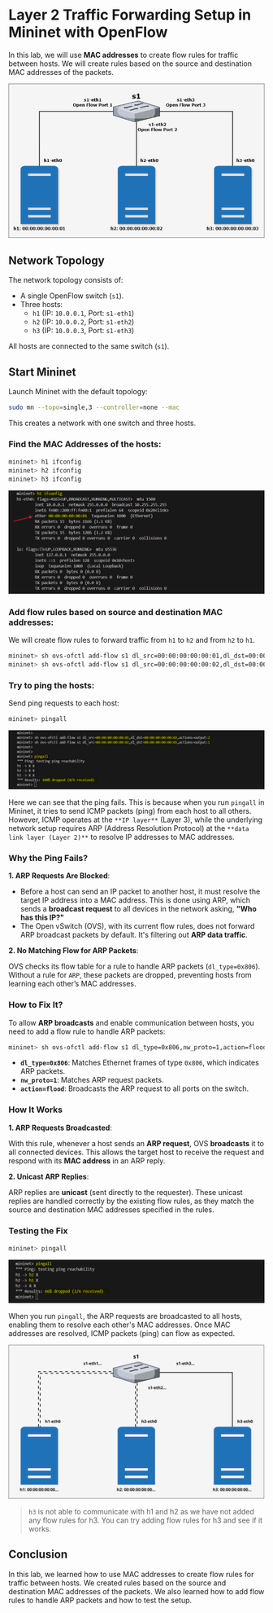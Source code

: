 # Layer 2 Traffic Forwarding Setup in Mininet with OpenFlow

In this lab, we will use **MAC addresses** to create flow rules for traffic between hosts. We will create rules based on the source and destination MAC addresses of the packets.

![alt text](./images-3/image-3.png)

## Network Topology

The network topology consists of:
- A single OpenFlow switch (`s1`).
- Three hosts:
  - `h1` (IP: `10.0.0.1`, Port: `s1-eth1`)
  - `h2` (IP: `10.0.0.2`, Port: `s1-eth2`)
  - `h3` (IP: `10.0.0.3`, Port: `s1-eth3`)

All hosts are connected to the same switch (`s1`).

## Start Mininet

Launch Mininet with the default topology:

```bash
sudo mn --topo=single,3 --controller=none --mac
```

This creates a network with one switch and three hosts.

### Find the MAC Addresses of the hosts:

```bash
mininet> h1 ifconfig
mininet> h2 ifconfig
mininet> h3 ifconfig
```

![alt text](./images-3/image.png)

### Add flow rules based on source and destination MAC addresses:

We will create flow rules to forward traffic from `h1` to `h2` and from `h2` to `h1`.

```bash
mininet> sh ovs-ofctl add-flow s1 dl_src=00:00:00:00:00:01,dl_dst=00:00:00:00:00:02,actions=output:2
mininet> sh ovs-ofctl add-flow s1 dl_src=00:00:00:00:00:02,dl_dst=00:00:00:00:00:01,actions=output:1
```

### Try to ping the hosts:

Send ping requests to each host:

```bash
mininet> pingall
```

![alt text](./images-3/image-1.png)

Here we can see that the ping fails. This is because when you run `pingall` in Mininet, it tries to send ICMP packets (ping) from each host to all others. However, ICMP operates at the `**IP layer**` (Layer 3), while the underlying network setup requires ARP (Address Resolution Protocol) at the `**data link layer (Layer 2)**` to resolve IP addresses to MAC addresses. 

### **Why the Ping Fails?**

**1. ARP Requests Are Blocked**:

- Before a host can send an IP packet to another host, it must resolve the target IP address into a MAC address. This is done using ARP, which sends a **broadcast request** to all devices in the network asking, **"Who has this IP?"**
- The Open vSwitch (OVS), with its current flow rules, does not forward ARP broadcast packets by default.  It's filtering out **ARP data traffic**.

**2. No Matching Flow for ARP Packets**:

OVS checks its flow table for a rule to handle ARP packets (`dl_type=0x806`). Without a rule for `ARP`, these packets are dropped, preventing hosts from learning each other’s MAC addresses.

### **How to Fix It?**

To allow **ARP broadcasts** and enable communication between hosts, you need to add a flow rule to handle ARP packets:

```bash
mininet> sh ovs-ofctl add-flow s1 dl_type=0x806,nw_proto=1,action=flood
```

- **`dl_type=0x806`**: Matches Ethernet frames of type `0x806`, which indicates ARP packets.
- **`nw_proto=1`**: Matches ARP request packets.
- **`action=flood`**: Broadcasts the ARP request to all ports on the switch.

### **How It Works**

**1. ARP Requests Broadcasted**:

With this rule, whenever a host sends an **ARP request**, OVS **broadcasts** it to all connected devices. This allows the target host to receive the request and respond with its **MAC address** in an ARP reply.

**2. Unicast ARP Replies**:

ARP replies are **unicast** (sent directly to the requester). These unicast replies are handled correctly by the existing flow rules, as they match the source and destination MAC addresses specified in the rules.

### **Testing the Fix**

```bash
mininet> pingall
```

![alt text](./images-3/image-2.png)

When you run `pingall`, the ARP requests are broadcasted to all hosts, enabling them to resolve each other's MAC addresses. Once MAC addresses are resolved, ICMP packets (ping) can flow as expected. 

![](./images/lab3-5.drawio.svg)

> `h3` is not able to communicate with h1 and h2 as we have not added any flow rules for h3. You can try adding flow rules for h3 and see if it works.

## Conclusion

In this lab, we learned how to use MAC addresses to create flow rules for traffic between hosts. We created rules based on the source and destination MAC addresses of the packets. We also learned how to add flow rules to handle ARP packets and how to test the setup.

